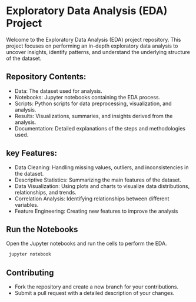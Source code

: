 
# Exploratory Data Analysis (EDA) Project
Welcome to the Exploratory Data Analysis (EDA) project repository. This project focuses on performing an in-depth exploratory data analysis to uncover insights, identify patterns, and understand the underlying structure of the dataset.


## Repository Contents:

- Data: The dataset used for analysis.
- Notebooks: Jupyter notebooks containing the EDA process.
- Scripts: Python scripts for data preprocessing, visualization, and analysis.
- Results: Visualizations, summaries, and insights derived from the analysis.
- Documentation: Detailed explanations of the steps and methodologies used.

## key Features:

- Data Cleaning: Handling missing values, outliers, and inconsistencies in the dataset.
- Descriptive Statistics: Summarizing the main features of the dataset.
- Data Visualization: Using plots and charts to visualize data distributions, relationships, and trends.
- Correlation Analysis: Identifying relationships between different variables.
- Feature Engineering: Creating new features to improve the analysis
## Run the Notebooks

Open the Jupyter notebooks and run the cells to perform the EDA.

```bash
 jupyter notebook
```


## Contributing

- Fork the repository and create a new branch for your contributions.
- Submit a pull request with a detailed description of your changes.

